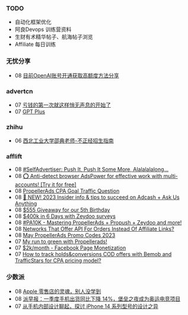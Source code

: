 ### TODO
-  自动化框架优化
-  阿良Devops 训练营资料
-  生财有术精华帖子、航海帖子浏览
-  Affiliate 每日训练

### 无忧分享
<!-- ruyo:START -->
-  08 [目前OpenAI账号开通获取高额度方法分享](https://51.ruyo.net/18360.html)<!-- ruyo:END -->

### advertcn
<!-- advertcn:START -->
-  07 [亏钱的第一次就这样悄无声息的开始了](https://www.advertcn.com/forum.php?mod=viewthread&tid=110266)
-  07 [GPT Plus](https://www.advertcn.com/forum.php?mod=viewthread&tid=110264)<!-- advertcn:END -->

### zhihu
<!-- zhihu:START -->
-  06 [西北工业大学邵典老师-不正经招生指南](http://zhuanlan.zhihu.com/p/623058801?utm_campaign=rss&utm_medium=rss&utm_source=rss&utm_content=title)<!-- zhihu:END -->

### afflift
<!-- afflift:START -->
-  08 [#SelfAdvertiser: Push It, Push It Some More, Alalalalalong...](https://afflift.com/f/threads/selfadvertiser-push-it-push-it-some-more-alalalalalong.10743/)
-  08 [⭕ Anti-detect browser AdsPower for effective work with multi-accounts! [Try it for free]](https://afflift.com/f/threads/%E2%AD%95-anti-detect-browser-adspower-for-effective-work-with-multi-accounts-try-it-for-free.8805/)
-  08 [PropellerAds CPA Goal Traffic Question](https://afflift.com/f/threads/propellerads-cpa-goal-traffic-question.10899/)
-  08 [📣 NEW! 2023 Insider info &amp; tips to succeed on Adcash + Ask Us Anything](https://afflift.com/f/threads/%F0%9F%93%A3-new-2023-insider-info-tips-to-succeed-on-adcash-ask-us-anything.10207/)
-  08 [$555 Giveaway for our 5th Birthday](https://afflift.com/f/threads/555-giveaway-for-our-5th-birthday.10855/)
-  08 [$400k in 6 Days with Zeydoo surveys](https://afflift.com/f/threads/400k-in-6-days-with-zeydoo-surveys.10856/)
-  08 [#PA10K - Mastering PropellerAds + Propush + Zeydoo and more!](https://afflift.com/f/threads/pa10k-mastering-propellerads-propush-zeydoo-and-more.8899/)
-  08 [Networks That Offer API For Orders Instead Of Affiliate Links?](https://afflift.com/f/threads/networks-that-offer-api-for-orders-instead-of-affiliate-links.10898/)
-  08 [May PropellerAds Promo Codes 2023](https://afflift.com/f/threads/may-propellerads-promo-codes-2023.10871/)
-  07 [My run to green with Propellerads!](https://afflift.com/f/threads/my-run-to-green-with-propellerads.10440/)
-  07 [$2k/month - Facebook Page Monetization](https://afflift.com/f/threads/2k-month-facebook-page-monetization.10637/)
-  07 [How to track holds&amp;conversions COD offers with Bemob and TrafficStars for CPA pricing model?](https://afflift.com/f/threads/how-to-track-holds-conversions-cod-offers-with-bemob-and-trafficstars-for-cpa-pricing-model.10891/)<!-- afflift:END -->

### 少数派
<!-- sspai:START -->
-  08 [Apple 零售店的灵魂，别人没学到](https://sspai.com/post/79575)
-  08 [派早报：一季度手机出货同比下降 14%，堡垒之夜成为奥运电竞项目](https://sspai.com/post/79598)
-  07 [从手机内部设计聊起，探讨 iPhone 14 系列型号的设计之异](https://sspai.com/post/79533)<!-- sspai:END -->
